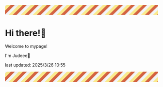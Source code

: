 <!-- Header image -->
<img src="./pokemon/pokemon_29.png" width="1000">

# Hi there!👋

Welcome to mypage!

I'm Judeee🐷

last updated: 2025/3/26 10:55

<!-- Footer image -->
<img src="./pokemon/pokemon_29.png" width="1000">
